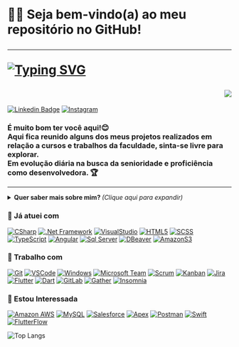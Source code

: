 <!--

### Hi there 👋

**daymafra/daymafra** is a ✨ _special_ ✨ repository because its `README.md` (this file) appears on your GitHub profile.

Here are some ideas to get you started:

- 🔭 I’m currently working on ...
- 🌱 I’m currently learning ...
- 👯 I’m looking to collaborate on ...
- 🤔 I’m looking for help with ...
- 💬 Ask me about ...
- 📫 How to reach me: ...
- 😄 Pronouns: ...
- ⚡ Fun fact: ...
  -->

<h1>
<g-emoji class="g-emoji" alias="man_technologist" fallback-src="https://github.githubassets.com/images/icons/emoji/unicode/1f468-1f4bb.png">👩&zwj;💻</g-emoji>
 Seja bem-vindo(a) ao meu repositório no GitHub!
<hr>

  [![Typing SVG](https://readme-typing-svg.herokuapp.com/?font=&pause=1000&size=40&color=060005&background=FFFFFF00&center=true&width=990&height=380&lines=Focando+💪+💻;DEV+em+Formação+🎯;Cursando+ADS+🎓;Em+aprendizado+constante+📚+🚀;Nice+to+meet+you+%F0%9F%98%84)](https://git.io/typing-svg)

  <div align="end"><a href="https://visitcount.itsvg.in">
<img src="https://visitcount.itsvg.in/api?id=daymafra&label=Nº+de+visitas+em+meu+perfil&color=10&icon=5&pretty=true" />
</a>
</div>

</h1>

<!--Aqui entra Linkdin / Hotmail ou Gmail/ Instagram/  Youtube / Twitch -->
<p>
  
[![Linkedin Badge](https://img.shields.io/badge/-Linkedin-blue?style=flat-square&logo=Linkedin&logoColor=white&link=https://www.linkedin.com/in/dayra-mafra-b59b1a239/)](https://www.linkedin.com/in/dayra-mafra-b59b1a239/)
[![Instagram](https://img.shields.io/badge/-Instagram-E4405F?style=flat-square&logo=instagram&logoColor=white&link=https://instagram.com/daymafra5?igshid=ZGUzMzM3NWJiOQ==)](https://instagram.com/daymafra5?igshid=ZGUzMzM3NWJiOQ==)
</p>

<!--Texto Rapido-->
<h3>
    É muito bom ter você aqui!😊<br> 
    Aqui fica reunido alguns dos meus projetos realizados em relação a cursos e trabalhos da faculdade, sinta-se livre para explorar.<br> 
    Em evolução diária na busca da senioridade e proficiência como desenvolvedora.
  <g-emoji class="g-emoji" alias="trophy" fallback-src="https://github.githubassets.com/images/icons/emoji/unicode/1f3c6.png">🏆</g-emoji>
</h3>

<hr>

<!--Mais sobre mim-->

<details>
<summary> <b> Quer saber mais sobre mim? </b> <i>(Clique aqui para expandir)</i> </summary>
<h3><a id="user-content--sobre-mim" class="anchor" aria-hidden="true" href="#-sobre-mim"><svg class="octicon octicon-link" viewBox="0 0 16 16" version="1.1" width="16" height="16" aria-hidden="true"><path fill-rule="evenodd" d="M7.775 3.275a.75.75 0 001.06 1.06l1.25-1.25a2 2 0 112.83 2.83l-2.5 2.5a2 2 0 01-2.83 0 .75.75 0 00-1.06 1.06 3.5 3.5 0 004.95 0l2.5-2.5a3.5 3.5 0 00-4.95-4.95l-1.25 1.25zm-4.69 9.64a2 2 0 010-2.83l2.5-2.5a2 2 0 012.83 0 .75.75 0 001.06-1.06 3.5 3.5 0 00-4.95 0l-2.5 2.5a3.5 3.5 0 004.95 4.95l1.25-1.25a.75.75 0 00-1.06-1.06l-1.25 1.25a2 2 0 01-2.83 0z"></path></svg></a><g-emoji class="g-emoji" alias="book" fallback-src="https://github.githubassets.com/images/icons/emoji/unicode/1f4d6.png">📖</g-emoji> Sobre mim</h3>
<p style="text-align: justify;">
  Sou uma acadêmica do curso superior em Análise e Desenvolvimento de Sistemas na Faculdade de Tecnologia do Estado de São Paulo. Apesar de já ter atuado como estagiária em backend utilizando das tecnologias C#, .NET e SQL, atualmente, estou explorando o desenvolvimento de aplicativos no time de frontend, trabalhando com o framework Flutter, e estou adorando essa nova experiência.
  </p>
  <p style="text-align: justify;">
   	Sou uma pessoa extremamente esforçada, curiosa e apaixonada pelo mundo da tecnologia. Meu anseio por conhecimento me motiva a estar sempre buscando aprender coisas novas e aprimorar minhas habilidades em programação.
  </p>
<p style="text-align: justify;">
  Além disso, tenho diversos interesses além da área técnica. Adoro estudar sobre marketing, finanças e vendas. Nos meus momentos de lazer, gosto de jogar vídeo game, ouvir música e tocar violão. Sou também uma grande fã de Berserk e adoro ler os mangás.
  </p>
<p style="text-align: justify;">
  Estou sempre em busca de desafios e oportunidades para crescer como profissional e como indivíduo. Portanto, estou estudando para evoluir minhas habilidades e ser capaz de criar soluções que auxiliem as empresas a automatizarem seus processos para atrairem e fidelizarem clientes, através de sistemas, aplicativos, web sites otimizados com SEO, campanhas e captação de leads. Acredito que a união da tecnologia com o marketing cria um sistema diferenciado que proporciona uma experiência rica para os usuários.
Minha jornada diária é adquirir os conhecimentos necessários, colocar a mão na massa para criar essas soluções para as pessoas e me divertir no processo.
 <!--Estatistica Aqui-->

![Anurag's github stats](https://github-readme-stats.vercel.app/api?username=daymafra&show_icons=true&theme=ocean_dark)

  </p>
</details>

<h3>
<g-emoji class="g-emoji" alias="briefcase" fallback-src="https://github.githubassets.com/images/icons/emoji/unicode/1f4bc.png">💼</g-emoji>
Já atuei com
</h3>

<!--skill-->

<p>
  
[![CSharp](https://img.shields.io/badge/-CSharp-239120?style=flat-square&logo=C-Sharp&logoColor=white)](https://dotnet.microsoft.com/pt-br/languages/csharp)
[![.Net Framework](https://img.shields.io/badge/-Framework-5C2D91?style=flat-square&logo=.NET&logoColor=white)](https://dotnet.microsoft.com/en-us/download/dotnet-framework)
[![VisualStudio](https://img.shields.io/badge/-Visual%20Studio-5C2D91?style=flat-square&logo=visual-studio&logoColor=white)](https://visualstudio.microsoft.com/pt-br/)
[![HTML5](https://img.shields.io/badge/-HTML5-E34F26?style=flat-square&logo=html5&logoColor=white)](https://developer.mozilla.org/en-US/docs/Glossary/HTML5)
[![SCSS](https://img.shields.io/badge/-SCSS-CC6699?style=flat-square&logo=Sass&logoColor=white)](https://sass-lang.com/)
[![TypeScript](https://img.shields.io/badge/-TypeScript-007ACC?style=flat-square&logo=TypeScript&logoColor=white)](https://www.typescriptlang.org/)
[![Angular](https://img.shields.io/badge/-Angular-DD0031?style=flat-square&logo=Angular&logoColor=white)](https://angular.io/)
[![Sql Server](https://img.shields.io/badge/-Microsoft%20SQL%20Server-CC2927?style=flat-square&logo=microsoft-sql-server&logoColor=white)](https://www.microsoft.com/pt-br/sql-server/sql-server-downloads)
[![DBeaver](https://img.shields.io/badge/-DBeaver-005C97?style=flat-square&logo=DBeaver&logoColor=white)](https://dbeaver.io/)
[![AmazonS3](https://img.shields.io/badge/-Amazon%20S3-569A31?style=flat-square&logo=amazon-s3&logoColor=white)](https://aws.amazon.com/pt/s3/)
</p>

<h3>
<g-emoji class="g-emoji" alias="briefcase" fallback-src="https://github.githubassets.com/images/icons/emoji/unicode/1f4bc.png">💼</g-emoji>
Trabalho com
</h3>

<!--skill-->

<p>
  
[![Git](https://img.shields.io/badge/-Git-F05032?style=flat-square&logo=git&logoColor=white)](https://git-scm.com/) 
[![VSCode](https://img.shields.io/badge/-VSCode-0085D1?style=flat-square&logo=visual-studio-code&logoColor=white)](https://code.visualstudio.com/)
[![Windows](https://img.shields.io/badge/-Windows-00ADEF?style=flat-square&logo=windows&logoColor=white)](https://www.microsoft.com/pt-br/software-download/windows10)
[![Microsoft Team](https://img.shields.io/badge/-Microsoft%20Teams-6264A7?style=flat-square&logo=microsoft-teams&logoColor=white)](https://www.microsoft.com/pt-br/microsoft-teams/log-in)
[![Scrum](https://img.shields.io/badge/-Scrum-8A9296?style=flat-square&logo=scrutinizer-ci&logoColor=white)](https://www.scrum.org/)
[![Kanban](https://img.shields.io/badge/-Kanban-0078D4?style=flat-square)](https://artia.com/kanban/)
[![Jira](https://img.shields.io/badge/-Jira-0052CC?style=flat-square&logo=Jira&logoColor=white)](https://www.atlassian.com/br/software/jira)
[![Flutter](https://img.shields.io/badge/-Flutter-02569B?style=flat-square&logo=flutter&logoColor=white)](https://flutter.dev/)
[![Dart](https://img.shields.io/badge/-Dart-0175C2?style=flat-square&logo=dart&logoColor=white)](https://dart.dev/)
[![GitLab](https://img.shields.io/badge/-Gitlab-330F63?style=flat-square&logo=gitlab&logoColor=fff)](https://gitlab.com/users/sign_in)
[![Gather](https://img.shields.io/badge/-Gather-0EABC0?style=flat-square&logo=gather&logoColor=white)](https://pt-br.gather.town/)
[![Insomnia](https://img.shields.io/badge/-Insomnia-5849BE?style=flat-square&logo=insomnia&logoColor=white)](https://insomnia.rest/)
</p>

  <h3>
<g-emoji class="g-emoji" alias="eyes" fallback-src="https://github.githubassets.com/images/icons/emoji/unicode/1f440.png">👀</g-emoji>
Estou Interessada
  </h3>

<!--skill-->

<p>
  
[![Amazon AWS](https://img.shields.io/badge/Amazon%20Web%20Services-222E3C?style=flat-square&logo=amazon-aws&logoColor=F89500)](https://aws.amazon.com/pt/free)
[![MySQL](https://img.shields.io/badge/-MySQL-00758F?style=flat-square&logo=mysql&logoColor=white)](https://www.mysql.com/)
[![Salesforce](https://img.shields.io/badge/-Salesforce-00A1E0?style=flat-square&logo=salesforce&logoColor=white)](https://www.salesforce.com/)
[![Apex](https://img.shields.io/badge/-Apex-00A1E0?style=flat-square&logo=apex&logoColor=white)](https://developer.salesforce.com/docs/atlas.en-us.apexcode.meta/apexcode/)
[![Postman](https://img.shields.io/badge/-Postman-FD602F?style=flat-square&logo=postman&logoColor=white)](https://www.postman.com/)
[![Swift](https://img.shields.io/badge/-Swift-FA7343?style=flat-square&logo=swift&logoColor=white)](https://developer.apple.com/swift/)
[![FlutterFlow](https://img.shields.io/badge/-FlutterFlow-02569B?style=flat-square&logo=flutterflow&logoColor=white)](https://www.flutterflow.com/)

<!--Most Used Languages-->

![Top Langs](https://github-readme-stats.vercel.app/api/top-langs/?username=daymafra&layout=compact)

</p>


<h2></h2>

<!-- <h3>
<g-emoji class="g-emoji" alias="bulb" fallback-src="https://github.githubassets.com/images/icons/emoji/unicode/1f4a1.png">💡</g-emoji>
  <!-- Dica de plataformas de estudo -->
</h3>

<!-- <p>
  Você programador que deseja treinar a sua lógica e aperfeiçoar suas habilidades deixo aqui a dica de três sites ótimos para você se desenvolver.
</p> -->

<!-- <ul>
  <li>
    <a href="https://app.codility.com/programmers/" rel="nofollow">Codility</a>
  </li>
  <li>
    <a href="https://www.hackerrank.com/" rel="nofollow">Hackerrank</a>
  </li>
  <li>
    <a href="https://www.urionlinejudge.com.br/judge/en/login" rel="nofollow">URI Online Judge</a>
  </li>
</ul> -->
